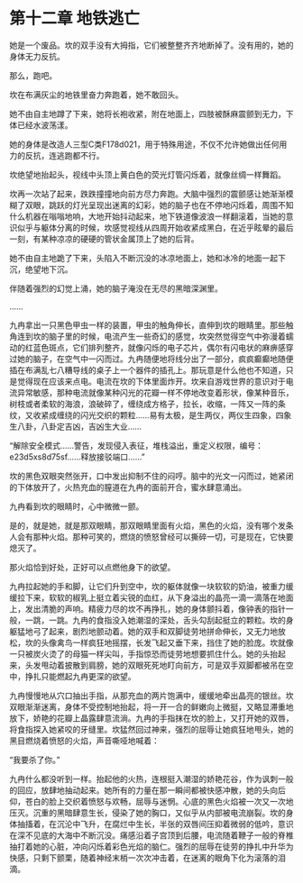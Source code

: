 # 第十二章 地铁逃亡

她是一个废品。坎的双手没有大拇指，它们被整整齐齐地断掉了。没有用的，她的身体无力反抗。

那么，跑吧。

坎在布满灰尘的地铁里奋力奔跑着，她不敢回头。

她不由自主地蹲了下来，她将长袍收紧，附在地面上，四肢被酥麻震颤到无力，下体已经水波荡漾。

她的身体是改造人三型C类F178d021，用于特殊用途，不仅不允许她做出任何用力的反抗，连逃跑都不行。

坎绝望地抬起头，视线中头顶上黄白色的荧光灯管闪烁着，就像丝绸一样舞蹈。

坎再一次站了起来，跌跌撞撞地向前方尽力奔跑。大脑中强烈的震颤感让她渐渐模糊了双眼，跳跃的灯光呈现出迷离的幻彩，她的脑子也在不停地闪烁着，周围不知什么机器在嗡嗡地响，大地开始抖动起来，地下铁道像波浪一样翻滚着，当她的意识似乎与躯体分离的时候，坎感觉视线从四周开始收紧成黑白，在近乎眩晕的最后一刻，有某种凉凉的硬硬的管状金属顶上了她的后背。

她不由自主地跪了下来，头陷入不断沉没的冰凉地面上，她和冰冷的地面一起下沉，绝望地下沉。

伴随着强烈的幻觉上涌，她的脑子淹没在无尽的黑暗深渊里。

……

九冉拿出一只黑色甲虫一样的装置，甲虫的触角伸长，直伸到坎的眼睛里。那些触角连到坎的脑子里的时候，电流产生一些奇幻的感觉，坎突然觉得空气中弥漫着蠕动的红蓝色斑点，它们排列整齐，就像闪烁的电子芯片，偶尔有闪电状的麻痹感穿过她的脑子，在空气中一闪而过。九冉随便地将线分出了一部分，疯疯癫癫地随便插在布满乱七八糟导线的桌子上一个器件的插孔上。那玩意是什么他也不知道，只是觉得现在应该来点电。电流在坎的下体里面炸开。坎来自游戏世界的意识对于电流异常敏感，那种电流就像某种闪光的花瓣一样不停地改变着形状，像某种音乐，树枝或者柔软的海浪，浪破碎了，缠绕成方格子，拉长，收缩，一阵又一阵的条纹，又收紧成缠绕的闪光交织的颗粒……易有太极，是生两仪，两仪生四象，四象生八卦，八卦定吉凶，吉凶生大业……

“解除安全模式……警告，发现侵入表征，堆栈溢出，重定义权限，编号：e23d5xs8d75sf……释放接驳端口……”

坎的黑色双眼突然张开，口中发出抑制不住的闷哼。脑中的光文一闪而过，她紧闭的下体放开了，火热充血的膣道在九冉的面前开合，蜜水肆意涌出。

九冉看到坎的眼睛时，心中微微一颤。

是的，就是她，就是那双眼睛，那双眼睛里面有火焰，黑色的火焰，没有哪个发条人会有那种火焰。那种可笑的，燃烧的愤怒曾经可以撕碎一切，可是现在，它快要熄灭了。

那火焰恰到好处，正好可以点燃他身下的欲望。

九冉拉起她的手和脚，让它们升到空中，坎的躯体就像一块软软的奶油，被重力缓缓拉下来，软软的椒乳上挺立着尖锐的血红，从下身溢出的晶亮一滴一滴落在地面上，发出清脆的声响。精疲力尽的坎不再挣扎，她的身体颤抖着，像钟表的指针一般，一跳，一跳。九冉的食指没入她潮湿的深处，舌头勾刮起挺立的颗粒。坎的身躯猛地弓了起来，剧烈地颤动着。她的双手和双脚徒劳地拼命伸长，又无力地放松，坎的头像禽鸟一样疯狂地摇摆，长发飞起又垂下来，挡住了她的脸庞。坎就像一只被炭火烫了的母猫一样尖叫，手指惊恐而徒劳地想要抓住什么。她的头抬起来，头发甩动着披散到肩膀，她的双眼死死地盯向前方，可是双手双脚都被吊在空中，挣扎只能燃起九冉更深的欲望。

九冉慢慢地从穴口抽出手指，从那充血的两片饱满中，缓缓地牵出晶亮的银丝。坎双眼渐渐迷离，身体不受控制地抬起，将一开一合的鲜嫩向上微挺，又略显滞重地放下，娇艳的花瓣上晶露肆意流淌。九冉的手指抹在坎的脸上，又打开她的双唇，将食指探入她紧咬的牙缝里。坎猛然回过神来，强烈的屈辱让她疯狂地甩头，她的黑目燃烧着愤怒的火焰，声音嘶哑地喊着：

“我要杀了你。”

九冉什么都没听到一样。抬起他的火热，连根挺入潮湿的娇艳花谷，作为讽刺一般的回应，放肆地抽动起来。她所有的力量在那一瞬间都被快感冲散，她的头向后仰，苍白的脸上交织着愤怒与欢畅，屈辱与迷惘。心底的黑色火焰被一次又一次地压灭。沉重的黑暗肆意生长，侵染了她的胸口，又似乎从内部被电流崩裂。坎的身体抽搐着，在沉沦中飞升，在腐烂中生长，半张的双唇间压抑着微弱的低吟，意识在深不见底的大海中不断沉没。痛感沿着子宫顶到后腰，电流随着鞭子一般的脊椎抽打着她的心脏，冲向闪烁着彩色光焰的脑仁。强烈的屈辱在徒劳的挣扎中升华为快感，只剩下颤栗，随着神经末梢一次次冲击着，在迷离的眼角下化为滚落的泪滴。




